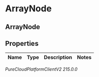 # ArrayNode

## ArrayNode

## Properties

|Name | Type | Description | Notes|
|------------ | ------------- | ------------- | -------------|



_PureCloudPlatformClientV2 215.0.0_
